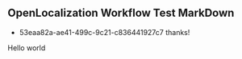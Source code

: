 ## OpenLocalization Workflow Test MarkDown
* 53eaa82a-ae41-499c-9c21-c836441927c7 
thanks!

Hello world